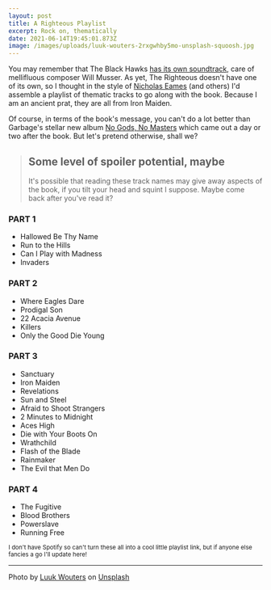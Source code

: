 ```yaml
---
layout: post
title: A Righteous Playlist
excerpt: Rock on, thematically
date: 2021-06-14T19:45:01.873Z
image: /images/uploads/luuk-wouters-2rxgwhby5mo-unsplash-squoosh.jpg
---
```

You may remember that The Black Hawks [has its own soundtrack](https://www.davewragg.com/blog/musical-interlude/), care of mellifluous composer Will Musser. As yet, The Righteous doesn't have one of its own, so I thought in the style of [Nicholas Eames](https://nicholaseames.com/soundtrack/) (and others) I'd assemble a playlist of thematic tracks to go along with the book. Because I am an ancient prat, they are all from Iron Maiden.

Of course, in terms of the book's message, you can't do a lot better than Garbage's stellar new album [No Gods, No Masters](https://open.spotify.com/album/1oLs7LqGqSmD643CULAiZc) which came out a day or two after the book. But let's pretend otherwise, shall we?

> ## Some level of spoiler potential, maybe
>
> It's possible that reading these track names may give away aspects of the book, if you tilt your head and squint I suppose. Maybe come back after you've read it?


### PART 1

- Hallowed Be Thy Name
- Run to the Hills
- Can I Play with Madness
- Invaders

### PART 2

- Where Eagles Dare
- Prodigal Son
- 22 Acacia Avenue
- Killers
- Only the Good Die Young

### PART 3

- Sanctuary
- Iron Maiden
- Revelations
- Sun and Steel
- Afraid to Shoot Strangers
- 2 Minutes to Midnight
- Aces High
- Die with Your Boots On
- Wrathchild
- Flash of the Blade
- Rainmaker
- The Evil that Men Do

### PART 4

- The Fugitive
- Blood Brothers
- Powerslave
- Running Free

<small>I don't have Spotify so can't turn these all into a cool little playlist link, but if anyone else fancies a go I'll update here!</small>

---

Photo by <a href="https://unsplash.com/@luukski?utm_source=unsplash&utm_medium=referral&utm_content=creditCopyText">Luuk Wouters</a> on <a href="https://unsplash.com/?utm_source=unsplash&utm_medium=referral&utm_content=creditCopyText">Unsplash</a>
  